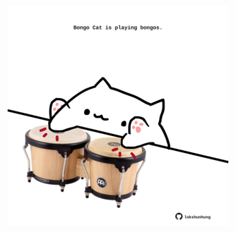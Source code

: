 <!-- built at 08/03/2022, 19:00:56 UTC -->
<p align="center">
  <img width="500" height="500" src="./ReadmeImage.svg">
</p>

